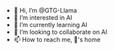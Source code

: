 - 👋 Hi, I’m @GTG-Llama
- 👀 I’m interested in AI
- 🌱 I’m currently learning AI
- 💞️ I’m looking to collaborate on AI
- 📫 How to reach me, 🦙's home

